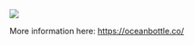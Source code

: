 <img src="https://cdn.shopify.com/s/files/1/0251/9410/2837/files/Ocean_Bottle_Logo_Blue_White_Black_-03_49f72256-6f88-4e4e-93d0-7359357ecf3e.png?height=200&v=1668684619" />

More information here: <https://oceanbottle.co/>
